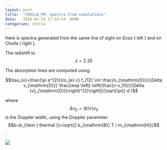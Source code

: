 ```yaml
---
layout: post
title:  "CHOLLA_PM: Spectra from simulations"
date:   2019-04-10 17:10:24 -0800
categories: cholla
---
```



Here is spectra generated from the same line of sight on Enzo ( left ) and on Cholla ( right ).

The redshift is: $$z=2.35$$

The absorption lines are computed using:

$$\tau_{v}=\frac{\pi e^{2}}{m_{e} c} f_{12} \int \frac{n_{\mathrm{X}}}{\Delta v_{\mathrm{D}}} \frac{\exp \left[-\left(\frac{v-v_{0}}{\Delta {v}_{\mathrm{D}}}\right)^{2}\right]}{\sqrt{\pi}} d r$$

where $$\Delta v_{\mathrm{D}}=(b / c) v_{0}$$ is the Doppler width, using the Doppler parameter $$b=b_{\text { thermal }}=\sqrt{2 k_{\mathrm{B}} T / m_{\mathrm{H}}}$$.


<img src="{{ site.url }}assets/images/spectra_1.png">
